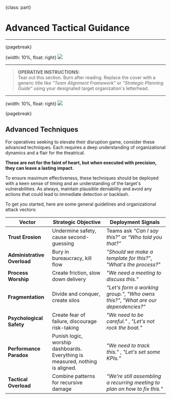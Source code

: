 {class: part}
# Advanced Tactical Guidance

---

{pagebreak}

{width: 10%, float: right}
![](ossd_logo_trans.png)

---

> **OPERATIVE INSTRUCTIONS:**   
> Tear out this section. Burn after reading. Replace the cover with a generic title like _“Team Alignment Framework”_ or _“Strategic Planning Guide”_ using your designated target organization's letterhead.

---

{width: 10%, float: right}
![](ossd_logo_trans.png)

{pagebreak}

## Advanced Techniques

For operatives seeking to elevate their disruption game, consider these advanced techniques. Each requires a deep understanding of organizational dynamics and a flair for the theatrical.

**These are not for the faint of heart, but when executed with precision, they can leave a lasting impact.**

To ensure maximum effectiveness, these techniques should be deployed with a keen sense of timing and an understanding of the target's vulnerabilities. As always, maintain plausible deniability and avoid any actions that could lead to immediate detection or backlash.  

To get you started, here are some general guidelines and organizational attack vectors:

| Vector                      | Strategic Objective                                                           | Deployment Signals                                                                  |
|-----------------------------|-------------------------------------------------------------------------------|-------------------------------------------------------------------------------------|
| **Trust Erosion**	          | Undermine safety, cause second-guessing                                       | Teams ask _“Can I say this?”_ or _“Who told you that?”_                             |
| **Administrative Overload** | Bury in bureaucracy, kill flow                                                | _"Should we make a template for this?”_, _"What's the process?"_                    |
| **Process Worship**         | Create friction, slow down delivery                                           | _"We need a meeting to discuss this."_                                              |
| **Fragmentation**           | Divide and conquer, create silos                                              | _"Let's form a working group."_, _"Who owns this?"_, _"What are our dependencies?"_ |
| **Psychological Safety**    | Create fear of failure, discourage risk-taking                                | _"We need to be careful."_ , _"Let's not rock the boat."_                           |
| **Performance Paradox**     | Punish logic, worship dashboards. Everything is measured, nothing is aligned. | _"We need to track this."_ , _"Let's set some KPIs."_                               |
| **Tactical Overload**       | Combine patterns for recursive damage                                         | _“We’re still assembling a recurring meeting to plan on how to fix this."_          | 

